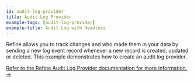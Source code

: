 ```yaml
---
id: audit-log-provider
title: Audit Log Provider
example-tags: [audit-log-provider]
example-title: Audit Log with Headless
---
```


Refine allows you to track changes and who made them in your data by sending a new log event record whenever a new record is created, updated or deleted. This example demonstrates how to create an audit log provider.

[Refer to the Refine Audit Log Provider documentation for more information. →](/docs/core/providers/audit-log-provider)

<CodeSandboxExample path="audit-log-provider" />
